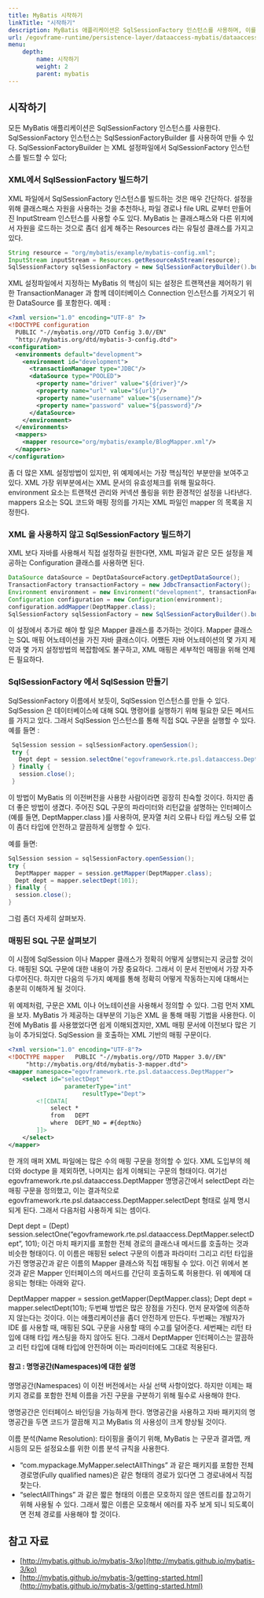 ```yaml
---
title: MyBatis 시작하기
linkTitle: "시작하기"
description: MyBatis 애플리케이션은 SqlSessionFactory 인스턴스를 사용하며, 이를 SqlSessionFactoryBuilder를 통해 XML 설정 파일에서 빌드할 수 있다. Resources 유틸 클래스를 사용하여 클래스패스 또는 다른 위치에서 자원을 쉽게 로드할 수 있다.
url: /egovframe-runtime/persistence-layer/dataaccess-mybatis/dataaccess-getting_started/
menu:
    depth:
        name: 시작하기
        weight: 2
        parent: mybatis
---
```

## 시작하기

 모든 MyBatis 애플리케이션은 SqlSessionFactory 인스턴스를 사용한다. SqlSessionFactory 인스턴스는 SqlSessionFactoryBuilder 를 사용하여 만들 수 있다. SqlSessionFactoryBuilder 는 XML 설정파일에서 SqlSessionFactory 인스턴스를 빌드할 수 있다;

### XML에서 SqlSessionFactory 빌드하기

 XML 파일에서 SqlSessionFactory 인스턴스를 빌드하는 것은 매우 간단하다. 설정을 위해 클래스패스 자원을 사용하는 것을 추천하나, 파일 경로나 file URL 로부터 만들어진 InputStream 인스턴스를 사용할 수도 있다. MyBatis 는 클래스패스와 다른 위치에서 자원을 로드하는 것으로 좀더 쉽게 해주는 Resources 라는 유틸성 클래스를 가지고 있다.

```java
String resource = "org/mybatis/example/mybatis-config.xml";
InputStream inputStream = Resources.getResourceAsStream(resource);
SqlSessionFactory sqlSessionFactory = new SqlSessionFactoryBuilder().build(inputStream);

```

 XML 설정파일에서 지정하는 MyBatis 의 핵심이 되는 설정은 트랜잭션을 제어하기 위한 TransactionManager 과 함께 데이터베이스 Connection 인스턴스를 가져오기 위한 DataSource 를 포함한다. 예제 :

```xml
<?xml version="1.0" encoding="UTF-8" ?>
<!DOCTYPE configuration
  PUBLIC "-//mybatis.org//DTD Config 3.0//EN"
  "http://mybatis.org/dtd/mybatis-3-config.dtd">
<configuration>
  <environments default="development">
    <environment id="development">
      <transactionManager type="JDBC"/>
      <dataSource type="POOLED">
        <property name="driver" value="${driver}"/>
        <property name="url" value="${url}"/>
        <property name="username" value="${username}"/>
        <property name="password" value="${password}"/>
      </dataSource>
    </environment>
  </environments>
  <mappers>
    <mapper resource="org/mybatis/example/BlogMapper.xml"/>
  </mappers>
</configuration>

```

 좀 더 많은 XML 설정방법이 있지만, 위 예제에서는 가장 핵심적인 부분만을 보여주고 있다. XML 가장 위부분에서는 XML 문서의 유효성체크를 위해 필요하다. environment 요소는 트랜잭션 관리와 커넥션 풀링을 위한 환경적인 설정을 나타낸다. mappers 요소는 SQL 코드와 매핑 정의를 가지는 XML 파일인 mapper 의 목록을 지정한다.

### XML 을 사용하지 않고 SqlSessionFactory 빌드하기

 XML 보다 자바를 사용해서 직접 설정하길 원한다면, XML 파일과 같은 모든 설정을 제공하는 Configuration 클래스를 사용하면 된다.

```java
DataSource dataSource = DeptDataSourceFactory.getDeptDataSource();
TransactionFactory transactionFactory = new JdbcTransactionFactory();
Environment environment = new Environment("development", transactionFactory, dataSource);
Configuration configuration = new Configuration(environment);
configuration.addMapper(DeptMapper.class);
SqlSessionFactory sqlSessionFactory = new SqlSessionFactoryBuilder().build(configuration);

```

 이 설정에서 추가로 해야 할 일은 Mapper 클래스를 추가하는 것이다. Mapper 클래스는 SQL 매핑 어노테이션을 가진 자바 클래스이다. 어쨌든 자바 어노테이션의 몇 가지 제약과 몇 가지 설정방법의 복잡함에도 불구하고, XML 매핑은 세부적인 매핑을 위해 언제든 필요하다.

### SqlSessionFactory 에서 SqlSession 만들기

 SqlSessionFactory 이름에서 보듯이, SqlSession 인스턴스를 만들 수 있다. SqlSession 은 데이터베이스에 대해 SQL 명령어를 실행하기 위해 필요한 모든 메서드를 가지고 있다. 그래서 SqlSession 인스턴스를 통해 직접 SQL 구문을 실행할 수 있다. 예를 들면 :

```java
 SqlSession session = sqlSessionFactory.openSession();
 try {
   Dept dept = session.selectOne("egovframework.rte.psl.dataaccess.DeptMapper.selectDept", 101);
 } finally {
   session.close();
 }

```

 이 방법이 MyBatis 의 이전버전을 사용한 사람이라면 굉장히 친숙할 것이다. 하지만 좀더 좋은 방법이 생겼다. 주어진 SQL 구문의 파라미터와 리턴값을 설명하는 인터페이스(예를 들면, DeptMapper.class )를 사용하여, 문자열 처리 오류나 타입 캐스팅 오류 없이 좀더 타입에 안전하고 깔끔하게 실행할 수 있다.

 예를 들면:

```java
SqlSession session = sqlSessionFactory.openSession();
try {
  DeptMapper mapper = session.getMapper(DeptMapper.class);
  Dept dept = mapper.selectDept(101);
} finally {
  session.close();
}

```

 그럼 좀더 자세히 살펴보자.

### 매핑된 SQL 구문 살펴보기

 이 시점에 SqlSession 이나 Mapper 클래스가 정확히 어떻게 실행되는지 궁금할 것이다. 매핑된 SQL 구문에 대한 내용이 가장 중요하다. 그래서 이 문서 전반에서 가장 자주 다루어진다. 하지만 다음의 두가지 예제를 통해 정확히 어떻게 작동하는지에 대해서는 충분히 이해하게 될 것이다.

 위 예제처럼, 구문은 XML 이나 어노테이션을 사용해서 정의할 수 있다. 그럼 먼저 XML 을 보자. MyBatis 가 제공하는 대부분의 기능은 XML 을 통해 매핑 기법을 사용한다. 이전에 MyBatis 를 사용했었다면 쉽게 이해되겠지만, XML 매핑 문서에 이전보다 많은 기능이 추가되었다. SqlSession 을 호출하는 XML 기반의 매핑 구문이다.

```xml
<?xml version="1.0" encoding="UTF-8"?>
<!DOCTYPE mapper   PUBLIC "-//mybatis.org//DTD Mapper 3.0//EN" 
     "http://mybatis.org/dtd/mybatis-3-mapper.dtd">
<mapper namespace="egovframework.rte.psl.dataaccess.DeptMapper">
	<select id="selectDept" 
                parameterType="int" 
                     resultType="Dept">
		<![CDATA[
			select *
			from   DEPT
			where  DEPT_NO = #{deptNo}
		]]>
	</select>
</mapper>

```

 한 개의 매퍼 XML 파일에는 많은 수의 매핑 구문을 정의할 수 있다. XML 도입부의 헤더와 doctype 을 제외하면, 나머지는 쉽게 이해되는 구문의 형태이다. 여기선 egovframework.rte.psl.dataaccess.DeptMapper 명명공간에서 selectDept 라는 매핑 구문을 정의했고, 이는 결과적으로 egovframework.rte.psl.dataaccess.DeptMapper.selectDept 형태로 실제 명시되게 된다. 그래서 다음처럼 사용하게 되는 셈이다.

 Dept dept = (Dept) session.selectOne(“egovframework.rte.psl.dataaccess.DeptMapper.selectDept”, 101); 이건 마치 패키지를 포함한 전체 경로의 클래스내 메서드를 호출하는 것과 비슷한 형태이다. 이 이름은 매핑된 select 구문의 이름과 파라미터 그리고 리턴 타입을 가진 명명공간과 같은 이름의 Mapper 클래스와 직접 매핑될 수 있다. 이건 위에서 본 것과 같은 Mapper 인터페이스의 메서드를 간단히 호출하도록 허용한다. 위 예제에 대응되는 형태는 아래와 같다.

 DeptMapper mapper = session.getMapper(DeptMapper.class); Dept dept = mapper.selectDept(101); 두번째 방법은 많은 장점을 가진다. 먼저 문자열에 의존하지 않는다는 것이다. 이는 애플리케이션을 좀더 안전하게 만든다. 두번째는 개발자가 IDE 를 사용할 때, 매핑된 SQL 구문을 사용할 때의 수고를 덜어준다. 세번째는 리턴 타입에 대해 타입 캐스팅을 하지 않아도 된다. 그래서 DeptMapper 인터페이스는 깔끔하고 리턴 타입에 대해 타입에 안전하며 이는 파라미터에도 그대로 적용된다.

#### 참고 : 명명공간(Namespaces)에 대한 설명

 명명공간(Namespaces) 이 이전 버전에서는 사실 선택 사항이었다. 하지만 이제는 패키지 경로를 포함한 전체 이름을 가진 구문을 구분하기 위해 필수로 사용해야 한다.

 명명공간은 인터페이스 바인딩을 가능하게 한다. 명명공간을 사용하고 자바 패키지의 명명공간을 두면 코드가 깔끔해 지고 MyBatis 의 사용성이 크게 향상될 것이다.

 이름 분석(Name Resolution): 타이핑을 줄이기 위해, MyBatis 는 구문과 결과맵, 캐시등의 모든 설정요소를 위한 이름 분석 규칙을 사용한다.

- “com.mypackage.MyMapper.selectAllThings” 과 같은 패키지를 포함한 전체 경로명(Fully qualified names)은 같은 형태의 경로가 있다면 그 경로내에서 직접 찾는다.
- “selectAllThings” 과 같은 짧은 형태의 이름은 모호하지 않은 엔트리를 참고하기 위해 사용될 수 있다. 그래서 짧은 이름은 모호해서 에러를 자주 보게 되니 되도록이면 전체 경로를 사용해야 할 것이다.

## 참고 자료

- [http://mybatis.github.io/mybatis-3/ko](http://mybatis.github.io/mybatis-3/ko)
- [http://mybatis.github.io/mybatis-3/getting-started.html](http://mybatis.github.io/mybatis-3/getting-started.html)
